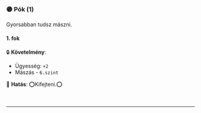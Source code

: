 ### 🟣 Pók (1)

Gyorsabban tudsz mászni.

#### 1. fok

🔒 **Követelmény**:
- Ügyesség: `+2`
- Mászás - `6.szint`


🌟 **Hatás**: ⭕Kifejteni.⭕

<br />

---
